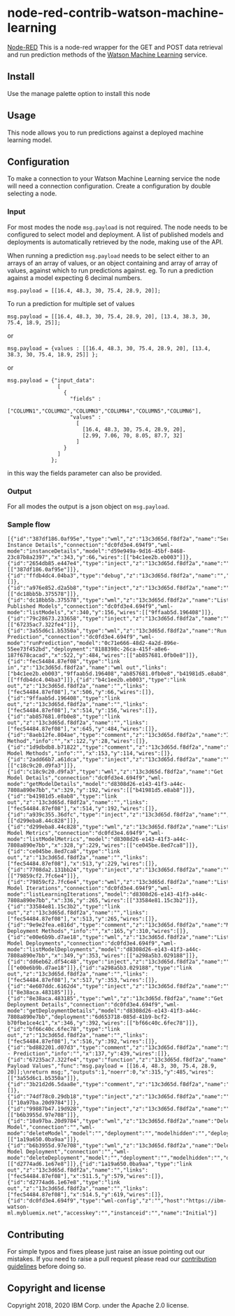 
# node-red-contrib-watson-machine-learning

[Node-RED](http://nodered.org) This is a node-red wrapper for the GET and POST data retrieval and run prediction methods of the [Watson Machine Learning](http://watson-ml-api.mybluemix.net) service.

## Install
Use the manage palette option to install this node

## Usage
This node allows you to run predictions against a deployed
machine learning model.

## Configuration
To make a connection to your Watson Machine Learning service the node will need a connection configuration. Create a configuration by double selecting a node.

### Input
For most modes the node `msg.payload` is not required. The node needs to be configured
to select model and deployment. A list of published models and deployments is
automatically retrieved by the node, making use of the API.

When running a prediction `msg.payload` needs to be select either to an arrays of
an array of values, or an object containing and array of array of values,
against which to run predictions against.
eg. To run a prediction against a model expecting 6 decimal numbers.
````
msg.payload = [[16.4, 48.3, 30, 75.4, 28.9, 20]];
````
To run a prediction for multiple set of values
````
msg.payload = [[16.4, 48.3, 30, 75.4, 28.9, 20], [13.4, 38.3, 30, 75.4, 18.9, 25]];
````
or
````
msg.payload = {values : [[16.4, 48.3, 30, 75.4, 28.9, 20], [13.4, 38.3, 30, 75.4, 18.9, 25]] };
````
or
````
msg.payload = {"input_data":
                [
                  {
                    "fields" :
                      ["COLUMN1","COLUMN2","COLUMN3","COLUMN4","COLUMN5","COLUMN6"],
                    "values" :
                      [
                        [16.4, 48.3, 30, 75.4, 28.9, 20],
                        [2.99, 7.06, 70, 8.05, 87.7, 32]
                      ]
                  }
                ]
              };
````
in this way the fields parameter can also be provided.

### Output
For all modes
the output is a json object on `msg.payload`.

### Sample flow
````
[{"id":"387df186.0af95e","type":"wml","z":"13c3d65d.f8df2a","name":"Service Instance Details","connection":"dc0fd3e4.694f9","wml-mode":"instanceDetails","model":"d59e949a-9d16-45bf-8468-23c87b8a2397","x":343,"y":66,"wires":[["b4c1ee2b.eb003"]]},{"id":"2654db85.e447e4","type":"inject","z":"13c3d65d.f8df2a","name":"","topic":"","payload":"","payloadType":"date","repeat":"","crontab":"","once":false,"x":128,"y":66,"wires":[["387df186.0af95e"]]},{"id":"ffdb4dc4.04ba3","type":"debug","z":"13c3d65d.f8df2a","name":"","active":true,"console":"false","complete":"true","x":925,"y":356,"wires":[]},{"id":"a976e852.d2a5b8","type":"inject","z":"13c3d65d.f8df2a","name":"","topic":"","payload":"","payloadType":"date","repeat":"","crontab":"","once":false,"x":128,"y":156,"wires":[["dc18bb5b.375578"]]},{"id":"dc18bb5b.375578","type":"wml","z":"13c3d65d.f8df2a","name":"List Published Models","connection":"dc0fd3e4.694f9","wml-mode":"listModels","x":340,"y":156,"wires":[["9ffaab5d.196408"]]},{"id":"79c28673.233658","type":"inject","z":"13c3d65d.f8df2a","name":"","topic":"","payload":"","payloadType":"date","repeat":"","crontab":"","once":false,"x":129,"y":485,"wires":[["67235ac7.322fe4"]]},{"id":"3a55d6c1.b5350a","type":"wml","z":"13c3d65d.f8df2a","name":"Run Prediction","connection":"dc0fd3e4.694f9","wml-mode":"runPrediction","model":"0c71e666-48d2-4a2d-896e-55ee73f452bd","deployment":"8188398c-26ca-415f-a8e6-187f678cacad","x":522,"y":484,"wires":[["ab857681.0fb0e8"]]},{"id":"fec54484.87ef08","type":"link in","z":"13c3d65d.f8df2a","name":"wml out","links":["b4c1ee2b.eb003","9ffaab5d.196408","ab857681.0fb0e8","b41981d5.e8ab8","ce045be.8ed7ca8","33584e81.15c3b2","a298a5b3.029188","bf66c40c.6fec78","1a19a650.0ba9aa","d2774ad6.1e67e8"],"x":770,"y":355,"wires":[["ffdb4dc4.04ba3"]]},{"id":"b4c1ee2b.eb003","type":"link out","z":"13c3d65d.f8df2a","name":"","links":["fec54484.87ef08"],"x":506,"y":66,"wires":[]},{"id":"9ffaab5d.196408","type":"link out","z":"13c3d65d.f8df2a","name":"","links":["fec54484.87ef08"],"x":514,"y":156,"wires":[]},{"id":"ab857681.0fb0e8","type":"link out","z":"13c3d65d.f8df2a","name":"","links":["fec54484.87ef08"],"x":645,"y":484,"wires":[]},{"id":"8aeb12fe.804ae","type":"comment","z":"13c3d65d.f8df2a","name":"Instance Method","info":"","x":122,"y":28,"wires":[]},{"id":"1d9dbdb8.b71822","type":"comment","z":"13c3d65d.f8df2a","name":"Published Model Methods","info":"","x":153,"y":114,"wires":[]},{"id":"2add66b7.a61dca","type":"inject","z":"13c3d65d.f8df2a","name":"","topic":"","payload":"","payloadType":"date","repeat":"","crontab":"","once":false,"x":130,"y":192,"wires":[["c18c9c20.d9fa3"]]},{"id":"c18c9c20.d9fa3","type":"wml","z":"13c3d65d.f8df2a","name":"Get Model Details","connection":"dc0fd3e4.694f9","wml-mode":"getModelDetails","model":"d8308d26-e143-41f3-a44c-7808a890e7bb","x":329,"y":192,"wires":[["b41981d5.e8ab8"]]},{"id":"b41981d5.e8ab8","type":"link out","z":"13c3d65d.f8df2a","name":"","links":["fec54484.87ef08"],"x":514,"y":192,"wires":[]},{"id":"a939c355.36dfc","type":"inject","z":"13c3d65d.f8df2a","name":"","topic":"","payload":"","payloadType":"date","repeat":"","crontab":"","once":false,"x":131,"y":229,"wires":[["d299eba8.44c828"]]},{"id":"d299eba8.44c828","type":"wml","z":"13c3d65d.f8df2a","name":"List Model Metrics","connection":"dc0fd3e4.694f9","wml-mode":"listModelMetrics","model":"d8308d26-e143-41f3-a44c-7808a890e7bb","x":328,"y":229,"wires":[["ce045be.8ed7ca8"]]},{"id":"ce045be.8ed7ca8","type":"link out","z":"13c3d65d.f8df2a","name":"","links":["fec54484.87ef08"],"x":513,"y":229,"wires":[]},{"id":"7708da2.131bb24","type":"inject","z":"13c3d65d.f8df2a","name":"","topic":"","payload":"","payloadType":"date","repeat":"","crontab":"","once":false,"x":130,"y":265,"wires":[["79859cf2.7fc6e4"]]},{"id":"79859cf2.7fc6e4","type":"wml","z":"13c3d65d.f8df2a","name":"List Model Iterations","connection":"dc0fd3e4.694f9","wml-mode":"listLearningIterations","model":"d8308d26-e143-41f3-a44c-7808a890e7bb","x":336,"y":265,"wires":[["33584e81.15c3b2"]]},{"id":"33584e81.15c3b2","type":"link out","z":"13c3d65d.f8df2a","name":"","links":["fec54484.87ef08"],"x":513,"y":265,"wires":[]},{"id":"9e9e2fea.e816d","type":"comment","z":"13c3d65d.f8df2a","name":"Model Deployment Methods","info":"","x":165,"y":310,"wires":[]},{"id":"e00e6b9b.d7ae18","type":"wml","z":"13c3d65d.f8df2a","name":"List Model Deployments","connection":"dc0fd3e4.694f9","wml-mode":"listModelDeployments","model":"d8308d26-e143-41f3-a44c-7808a890e7bb","x":349,"y":353,"wires":[["a298a5b3.029188"]]},{"id":"dd6eb62.df54c48","type":"inject","z":"13c3d65d.f8df2a","name":"","topic":"","payload":"","payloadType":"date","repeat":"","crontab":"","once":false,"x":130,"y":353,"wires":[["e00e6b9b.d7ae18"]]},{"id":"a298a5b3.029188","type":"link out","z":"13c3d65d.f8df2a","name":"","links":["fec54484.87ef08"],"x":517,"y":353,"wires":[]},{"id":"4e607ddc.6162d4","type":"inject","z":"13c3d65d.f8df2a","name":"","topic":"","payload":"","payloadType":"date","repeat":"","crontab":"","once":false,"x":130,"y":392,"wires":[["8e38aca.483185"]]},{"id":"8e38aca.483185","type":"wml","z":"13c3d65d.f8df2a","name":"Get Deployment Details","connection":"dc0fd3e4.694f9","wml-mode":"getDeploymentDetails","model":"d8308d26-e143-41f3-a44c-7808a890e7bb","deployment":"6d653718-085d-41b9-bcf2-b70fbe1ce4c1","x":346,"y":392,"wires":[["bf66c40c.6fec78"]]},{"id":"bf66c40c.6fec78","type":"link out","z":"13c3d65d.f8df2a","name":"","links":["fec54484.87ef08"],"x":516,"y":392,"wires":[]},{"id":"bd882201.d07d3","type":"comment","z":"13c3d65d.f8df2a","name":"Scoring - Prediction","info":"","x":137,"y":439,"wires":[]},{"id":"67235ac7.322fe4","type":"function","z":"13c3d65d.f8df2a","name":"Build Payload Values","func":"msg.payload = [[16.4, 48.3, 30, 75.4, 28.9, 20]];\nreturn msg;","outputs":1,"noerr":0,"x":315,"y":485,"wires":[["3a55d6c1.b5350a"]]},{"id":"3b21d2d6.5daa8e","type":"comment","z":"13c3d65d.f8df2a","name":"Delete","info":"","x":95.5,"y":538,"wires":[]},{"id":"74df78c0.29db18","type":"inject","z":"13c3d65d.f8df2a","name":"","topic":"","payload":"","payloadType":"date","repeat":"","crontab":"","once":false,"x":129,"y":580,"wires":[["10a97ba.20d9784"]]},{"id":"99887b47.19d928","type":"inject","z":"13c3d65d.f8df2a","name":"","topic":"","payload":"","payloadType":"date","repeat":"","crontab":"","once":false,"x":129,"y":619,"wires":[["b6b3955d.97e708"]]},{"id":"10a97ba.20d9784","type":"wml","z":"13c3d65d.f8df2a","name":"Delete Model","connection":"","wml-mode":"deleteModel","model":"","deployment":"","modelhidden":"","deploymenthidden":"","x":290.5,"y":580,"wires":[["1a19a650.0ba9aa"]]},{"id":"b6b3955d.97e708","type":"wml","z":"13c3d65d.f8df2a","name":"Delete Model Deployment","connection":"","wml-mode":"deleteDeployment","model":"","deployment":"","modelhidden":"","deploymenthidden":"","x":331.5,"y":619,"wires":[["d2774ad6.1e67e8"]]},{"id":"1a19a650.0ba9aa","type":"link out","z":"13c3d65d.f8df2a","name":"","links":["fec54484.87ef08"],"x":511.5,"y":579,"wires":[]},{"id":"d2774ad6.1e67e8","type":"link out","z":"13c3d65d.f8df2a","name":"","links":["fec54484.87ef08"],"x":514.5,"y":619,"wires":[]},{"id":"dc0fd3e4.694f9","type":"wml-config","z":"","host":"https://ibm-watson-ml.mybluemix.net","accesskey":"","instanceid":"","name":"Initial"}]
````

## Contributing
For simple typos and fixes please just raise an issue pointing out our mistakes. If you need to raise a pull request please read our [contribution guidelines](https://github.com/ibm-early-programs/node-red-contrib-watson-machine-learning/blob/master/CONTRIBUTING.md) before doing so.

## Copyright and license

Copyright 2018, 2020 IBM Corp. under the Apache 2.0 license.